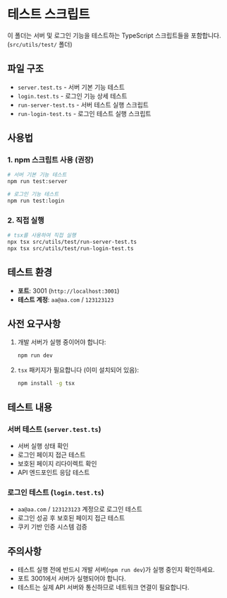 # 테스트 스크립트

이 폴더는 서버 및 로그인 기능을 테스트하는 TypeScript 스크립트들을 포함합니다.
(`src/utils/test/` 폴더)

## 파일 구조

- `server.test.ts` - 서버 기본 기능 테스트
- `login.test.ts` - 로그인 기능 상세 테스트
- `run-server-test.ts` - 서버 테스트 실행 스크립트
- `run-login-test.ts` - 로그인 테스트 실행 스크립트

## 사용법

### 1. npm 스크립트 사용 (권장)

```bash
# 서버 기본 기능 테스트
npm run test:server

# 로그인 기능 테스트
npm run test:login
```

### 2. 직접 실행

```bash
# tsx를 사용하여 직접 실행
npx tsx src/utils/test/run-server-test.ts
npx tsx src/utils/test/run-login-test.ts
```

## 테스트 환경

- **포트**: 3001 (`http://localhost:3001`)
- **테스트 계정**: `aa@aa.com` / `123123123`

## 사전 요구사항

1. 개발 서버가 실행 중이어야 합니다:

   ```bash
   npm run dev
   ```

2. `tsx` 패키지가 필요합니다 (이미 설치되어 있음):
   ```bash
   npm install -g tsx
   ```

## 테스트 내용

### 서버 테스트 (`server.test.ts`)

- 서버 실행 상태 확인
- 로그인 페이지 접근 테스트
- 보호된 페이지 리다이렉트 확인
- API 엔드포인트 응답 테스트

### 로그인 테스트 (`login.test.ts`)

- `aa@aa.com` / `123123123` 계정으로 로그인 테스트
- 로그인 성공 후 보호된 페이지 접근 테스트
- 쿠키 기반 인증 시스템 검증

## 주의사항

- 테스트 실행 전에 반드시 개발 서버(`npm run dev`)가 실행 중인지 확인하세요.
- 포트 3001에서 서버가 실행되어야 합니다.
- 테스트는 실제 API 서버와 통신하므로 네트워크 연결이 필요합니다.
